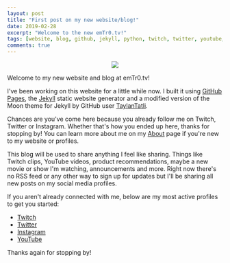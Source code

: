 ```yaml
---
layout: post
title: "First post on my new website/blog!"
date: 2019-02-28
excerpt: "Welcome to the new emTr0.tv!"
tags: [website, blog, github, jekyll, python, twitch, twitter, youtube, instagram]
comments: true
---
```

<center><img src="https://media.giphy.com/media/OF0yOAufcWLfi/giphy.gif"></center>

Welcome to my new website and blog at emTr0.tv!

I've been working on this website for a little while now. I built it using [GitHub Pages](https://pages.github.com), the [Jekyll](https://github.com/jekyll/jekyll) static website generator and a modified version of the Moon theme for Jekyll by GitHub user [TaylanTatli](https://github.com/TaylanTatli/Moon).

Chances are you've come here because you already follow me on Twitch, Twitter or Instagram. Whether that's how you ended up here, thanks for stopping by! You can learn more about me on my [About](https://emtr0.tv/about) page if you're new to my website or profiles.

This blog will be used to share anything I feel like sharing. Things like Twitch clips, YouTube videos, product recommendations, maybe a new movie or show I'm watching, announcements and more. Right now there's no RSS feed or any other way to sign up for updates but I'll be sharing all new posts on my social media profiles.

If you aren't already connected with me, below are my most active profiles to get you started:

* [Twitch](https://twitch.tv/emtr0)
* [Twitter](https://twitter.com/emtr0)
* [Instagram](https://instagram.com/emtr0)
* [YouTube](https://youtube.com/emtr0)

Thanks again for stopping by!

